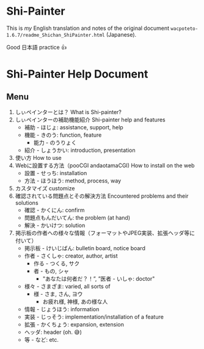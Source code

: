 # Shi-Painter
This is *my* English translation and notes of the original document `wacpoteto-1.6.7/readme_Shichan_ShiPainter.html` (Japanese).

Good 日本語 practice 👍

# Shi-Painter Help Document

## Menu
1. しぃペインターとは？ What is Shi-painter?
2. しぃペインターの補助機能紹介 Shi-painter help and features
    * 補助 - ほじょ: assistance, support, help
    * 機能 - きのう: function, feature
        * 能力 - のうりょく
    * 紹介 - しょうかい: introduction, presentation
3. 使い方 How to use
4. Webに設置する方法（pooCGI andaotamaCGI) How to install on the web
    * 設置 - せっち: installation
    * 方法 - ほうほう: method, process, way
5. カスタマイズ customize
6. 確認されている問題点とその解決方法 Encountered problems and their solutions
    * 確認 - かくにん: confirm
    * 問題点もんだいてん: the problem (at hand)
    * 解決 - かいけつ: solution
7. 掲示板の作者への様々な情報（フォーマットやJPEG実装、拡張ヘッダ等に付いて）
    * 掲示板 - けいじばん: bulletin board, notice board
    * 作者 - さくしゃ: creator, author, artist
        * 作る - つくる, サク
        * 者 - もの, シャ
            * "あなたは何者だ？！”, ”医者 - いしゃ: doctor"
    * 様々 - さまざま: varied, all sorts of
        * 様 - さま, さん, ヨウ
            * お疲れ様, 神様, あの様な人
    * 情報 - じょうほう: information
    * 実装 - じっそう: implementation/installation of a feature
    * 拡張 - かくちょう: expansion, extension
    * へッダ: header (oh. 😅)
    * 等 - など: etc.
